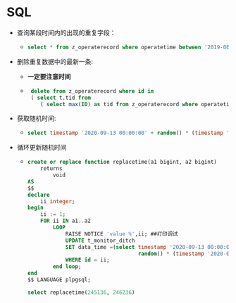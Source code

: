 # SQL

+ 查询某段时间内的出现的重复字段：

  + ```sql
    select * from z_operaterecord where operatetime between '2019-06-28' and '2019-06-29' group  by userid having count(*)>1;
    ```

+ 删除重复数据中的最新一条:

  + **一定要注意时间**

  + ```sql
     delete from z_operaterecord where id in 
     ( select t.tid from 
        ( select max(ID) as tid from z_operaterecord where operatetime between '2019-06-28' and '2019-06-29' group by userid having count(*) >1 ) t);
    ```

+ 获取随机时间:

  + ```sql
    select timestamp '2020-09-13 00:00:00' + random() * (timestamp '2020-09-30 20:00:00' - timestamp '2020-09-13 00:00:00')
    ```

+ 循环更新随机时间

  + ```sql
    create or replace function replacetime(a1 bigint, a2 bigint)
        returns
            void
    AS
    $$
    declare
        ii integer;
    begin
        ii := 1;
        FOR ii IN a1..a2
            LOOP
                RAISE NOTICE 'value %',ii; ##打印调试
                UPDATE t_monitor_ditch
                SET data_time =(select timestamp '2020-09-13 00:00:00' +
                                       random() * (timestamp '2020-09-30 20:00:00' - timestamp '2020-09-13 00:00:00'))
                WHERE id = ii;
            end loop;
    end
    $$ LANGUAGE plpgsql;
    
    select replacetime(245136, 246236)
    ```

